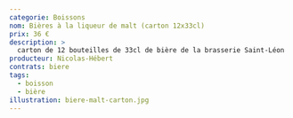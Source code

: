 ```yaml
---
categorie: Boissons
nom: Bières à la liqueur de malt (carton 12x33cl) 
prix: 36 €
description: >
  carton de 12 bouteilles de 33cl de bière de la brasserie Saint-Léon
producteur: Nicolas-Hébert
contrats: biere
tags: 
  - boisson
  - bière
illustration: biere-malt-carton.jpg
---
```


